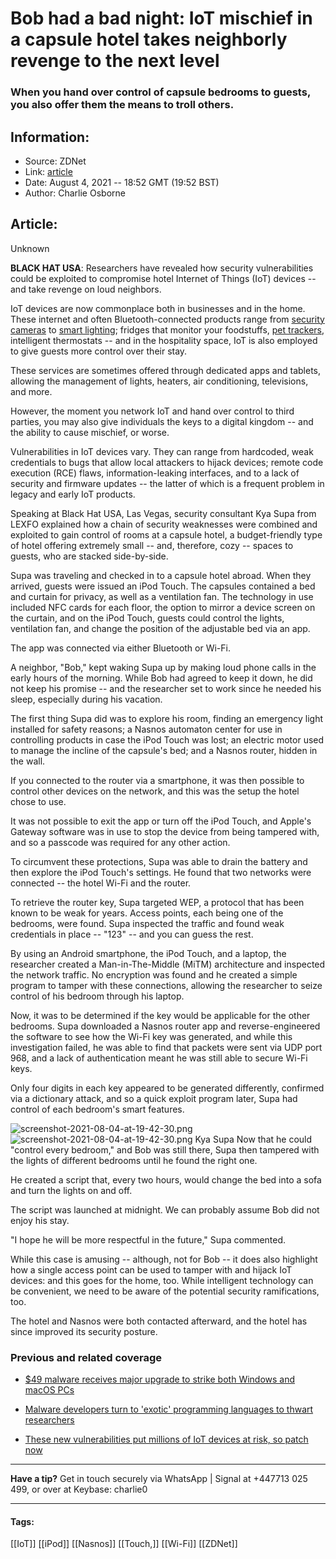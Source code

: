 # Bob had a bad night: IoT mischief in a capsule hotel takes neighborly revenge to the next level
### When you hand over control of capsule bedrooms to guests, you also offer them the means to troll others.

## Information:
+ Source: ZDNet
+ Link: [article](https://www.zdnet.com/article/bob-had-a-bad-night-iot-mischief-takes-neighbourly-revenge-to-the-next-level-in-a-capsule-hotel/)
+ Date: August 4, 2021 -- 18:52 GMT (19:52 BST)
+ Author: Charlie Osborne


## Article:
Unknown

**BLACK HAT USA**: Researchers have revealed how security vulnerabilities could be exploited to compromise hotel Internet of Things (IoT) devices -- and take revenge on loud neighbors. 


IoT devices are now commonplace both in businesses and in the home. These internet and often Bluetooth-connected products range from [security cameras](https://www.zdnet.com/article/best-security-camera/) to [smart lighting](https://www.zdnet.com/article/best-home-office-lighting/); fridges that monitor your foodstuffs, [pet trackers](https://www.zdnet.com/article/best-gadgets-for-dogs/), intelligent thermostats -- and in the hospitality space, IoT is also employed to give guests more control over their stay. 

These services are sometimes offered through dedicated apps and tablets, allowing the management of lights, heaters, air conditioning, televisions, and more. 

However, the moment you network IoT and hand over control to third parties, you may also give individuals the keys to a digital kingdom -- and the ability to cause mischief, or worse. 

Vulnerabilities in IoT devices vary. They can range from hardcoded, weak credentials to bugs that allow local attackers to hijack devices; remote code execution (RCE) flaws, information-leaking interfaces, and to a lack of security and firmware updates -- the latter of which is a frequent problem in legacy and early IoT products. 

Speaking at Black Hat USA, Las Vegas, security consultant Kya Supa from LEXFO explained how a chain of security weaknesses were combined and exploited to gain control of rooms at a capsule hotel, a budget-friendly type of hotel offering extremely small -- and, therefore, cozy -- spaces to guests, who are stacked side-by-side.

Supa was traveling and checked in to a capsule hotel abroad. When they arrived, guests were issued an iPod Touch. The capsules contained a bed and curtain for privacy, as well as a ventilation fan. The technology in use included NFC cards for each floor, the option to mirror a device screen on the curtain, and on the iPod Touch, guests could control the lights, ventilation fan, and change the position of the adjustable bed via an app.






The app was connected via either Bluetooth or Wi-Fi. 

A neighbor, "Bob," kept waking Supa up by making loud phone calls in the early hours of the morning. While Bob had agreed to keep it down, he did not keep his promise -- and the researcher set to work since he needed his sleep, especially during his vacation. 

The first thing Supa did was to explore his room, finding an emergency light installed for safety reasons; a Nasnos automaton center for use in controlling products in case the iPod Touch was lost; an electric motor used to manage the incline of the capsule's bed; and a Nasnos router, hidden in the wall. 

If you connected to the router via a smartphone, it was then possible to control other devices on the network, and this was the setup the hotel chose to use.

It was not possible to exit the app or turn off the iPod Touch, and Apple's Gateway software was in use to stop the device from being tampered with, and so a passcode was required for any other action. 

To circumvent these protections, Supa was able to drain the battery and then explore the iPod Touch's settings. He found that two networks were connected -- the hotel Wi-Fi and the router. 

To retrieve the router key, Supa targeted WEP, a protocol that has been known to be weak for years. Access points, each being one of the bedrooms, were found. Supa inspected the traffic and found weak credentials in place -- "123" -- and you can guess the rest. 

By using an Android smartphone, the iPod Touch, and a laptop, the researcher created a Man-in-The-Middle (MiTM) architecture and inspected the network traffic. No encryption was found and he created a simple program to tamper with these connections, allowing the researcher to seize control of his bedroom through his laptop. 

Now, it was to be determined if the key would be applicable for the other bedrooms. Supa downloaded a Nasnos router app and reverse-engineered the software to see how the Wi-Fi key was generated, and while this investigation failed, he was able to find that packets were sent via UDP port 968, and a lack of authentication meant he was still able to secure Wi-Fi keys. 

Only four digits in each key appeared to be generated differently, confirmed via a dictionary attack, and so a quick exploit program later, Supa had control of each bedroom's smart features. 

![screenshot-2021-08-04-at-19-42-30.png]()![screenshot-2021-08-04-at-19-42-30.png](https://www.zdnet.com/a/hub/i/r/2021/08/04/a0e11a19-1fe9-46e7-9cbf-97b6cf35e783/resize/1200xauto/3ef86802fd0ea5eb3bfc70f53387ff82/screenshot-2021-08-04-at-19-42-30.png)
 Kya Supa
 Now that he could "control every bedroom," and Bob was still there, Supa then tampered with the lights of different bedrooms until he found the right one. 

He created a script that, every two hours, would change the bed into a sofa and turn the lights on and off. 

The script was launched at midnight. We can probably assume Bob did not enjoy his stay.

"I hope he will be more respectful in the future," Supa commented. 

While this case is amusing -- although, not for Bob -- it does also highlight how a single access point can be used to tamper with and hijack IoT devices: and this goes for the home, too. While intelligent technology can be convenient, we need to be aware of the potential security ramifications, too.

The hotel and Nasnos were both contacted afterward, and the hotel has since improved its security posture. 

###  Previous and related coverage

* [$49 malware receives major upgrade to strike both Windows and macOS PCs](https://www.zdnet.com/article/49-malware-receives-major-upgrade-to-strike-windows-and-mac-pcs/)  

* [Malware developers turn to 'exotic' programming languages to thwart researchers](https://www.zdnet.com/article/malware-developers-turn-to-exotic-programming-languages-to-thwart-researchers/)  

* [These new vulnerabilities put millions of IoT devices at risk, so patch now](https://www.zdnet.com/article/these-new-vulnerabilities-millions-of-iot-devives-at-risk-so-patch-now/)  




---

**Have a tip?** Get in touch securely via WhatsApp | Signal at +447713 025 499, or over at Keybase: charlie0



---





#### Tags:
[[IoT]] [[iPod]] [[Nasnos]] [[Touch,]] [[Wi-Fi]] [[ZDNet]]
